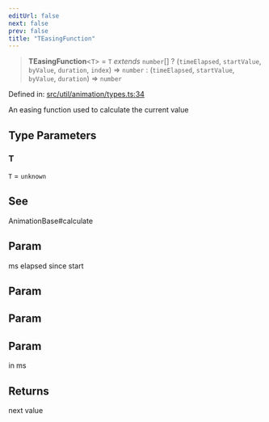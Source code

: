 ```yaml
---
editUrl: false
next: false
prev: false
title: "TEasingFunction"
---
```


> **TEasingFunction**\<`T`\> = `T` *extends* `number`[] ? (`timeElapsed`, `startValue`, `byValue`, `duration`, `index`) => `number` : (`timeElapsed`, `startValue`, `byValue`, `duration`) => `number`

Defined in: [src/util/animation/types.ts:34](https://github.com/fabricjs/fabric.js/blob/977f797255d8c56b5b68360b0d45bed33697d2e8/src/util/animation/types.ts#L34)

An easing function used to calculate the current value

## Type Parameters

### T

`T` = `unknown`

## See

AnimationBase#calculate

## Param

ms elapsed since start

## Param

## Param

## Param

in ms

## Returns

next value
